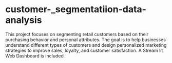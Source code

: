 # customer-_segmentatiion-data-analysis
This project focuses on segmenting retail customers based on their purchasing behavior and personal attributes. The goal is to help businesses understand different types of customers and design personalized marketing strategies to improve sales, loyalty, and customer satisfaction.  A Stream lit Web Dashboard is included 
